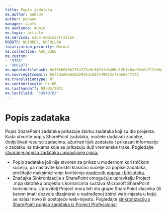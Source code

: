 ```yaml
---
title: Popis zadataka
ms.author: pebaum
author: pebaum
manager: scotv
ms.audience: Admin
ms.topic: article
ms.service: o365-administration
ROBOTS: NOINDEX, NOFOLLOW
localization_priority: Normal
ms.collection: Adm_O365
ms.custom:
- "5780"
- "9002971"
ms.openlocfilehash: 6e3566649b275a723c6c9423fd0400a12b1c6ae02e8e712eb0acc611720c72d9
ms.sourcegitcommit: b5f7da89a650d2915dc652449623c78be6247175
ms.translationtype: MT
ms.contentlocale: hr-HR
ms.lasthandoff: 08/05/2021
ms.locfileid: "53940703"
---
```

# <a name="task-list"></a>Popis zadataka

Popis SharePoint zadataka prikazuje zbirku zadataka koji su dio projekta. Kada stvorite popis SharePoint zadataka, možete dodavati zadatke, dodjeljivati resurse zadacima, ažurirati tijek zadataka i prikazati informacije o zadatku na trakama koje se prikazuju duž vremenske trake. Pogledajte [stvaranje popisa zadataka i upravljanje njima.](https://support.microsoft.com/office/466ad207-46fd-4c77-9af1-41bc23cec21a)  

-   Popis zadataka još nije stvoren za prikaz u modernom korisničkom sučelju, pa nastavite koristiti klasično sučelje za popise zadataka, pročitajte maksimiziranje korištenja [modernih popisa i biblioteka.](https://docs.microsoft.com/sharepoint/dev/transform/modernize-userinterface-lists-and-libraries)
-   Značajka Sinkronizacija s SharePoint omogućuje upravitelju Project .mpp datoteku projekta s korisnicima sustava Microsoft SharePoint korisnicima. Upravitelj Project mora biti dio grupe SharePoint vlasnika (ili barem imati dozvole dizajnera) u nadređenoj zbirci web-mjesta u kojoj se nalazi novo ili postojeće web-mjesto. Pogledajte [sinkronizaciju s SharePoint popisa zadataka iz Project Professional](https://docs.microsoft.com/office/troubleshoot/project/sync-with-tasks-from-project).